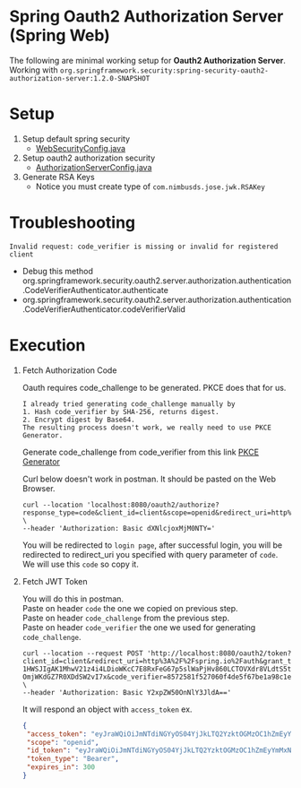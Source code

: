 # Spring Oauth2 Authorization Server (Spring Web)

The following are minimal working setup for **Oauth2 Authorization Server**.  
Working with `org.springframework.security:spring-security-oauth2-authorization-server:1.2.0-SNAPSHOT`

# Setup

1. Setup default spring security
    - [WebSecurityConfig.java](src%2Fmain%2Fjava%2Fcom%2Fkerdagreat%2Fauthserverspringweb%2Fconfig%2FWebSecurityConfig.java)
2. Setup oauth2 authorization security
    - [AuthorizationServerConfig.java](src%2Fmain%2Fjava%2Fcom%2Fkerdagreat%2Fauthserverspringweb%2Fconfig%2FAuthorizationServerConfig.java)
3. Generate RSA Keys
    - Notice you must create type of `com.nimbusds.jose.jwk.RSAKey`

# Troubleshooting

`Invalid request: code_verifier is missing or invalid for registered client`
- Debug this method org.springframework.security.oauth2.server.authorization.authentication.CodeVerifierAuthenticator.authenticate
- org.springframework.security.oauth2.server.authorization.authentication.CodeVerifierAuthenticator.codeVerifierValid

# Execution

1. Fetch Authorization Code

   Oauth requires code_challenge to be generated. PKCE does that for us.  
   
   ```
   I already tried generating code_challenge manually by 
   1. Hash code_verifier by SHA-256, returns digest.
   2. Encrypt digest by Base64.
   The resulting process doesn't work, we really need to use PKCE Generator.
   ```
   
   Generate code_challenge from code_verifier from this link [PKCE Generator](https://tonyxu-io.github.io/pkce-generator/)
   
   Curl below doesn't work in postman. It should be pasted on the Web Browser.
   ```curl
   curl --location 'localhost:8080/oauth2/authorize?response_type=code&client_id=client&scope=openid&redirect_uri=http%3A%2F%2Fspring.io%2Fauth&code_challenge=S2WHg6Cj7LQO5DL9NMqSwkeaMMRJZ8g7JtB1yTjaCMo&code_challenge_method=S256' \
   --header 'Authorization: Basic dXNlcjoxMjM0NTY='
   ```
   You will be redirected to `login page`, after successful login, you will be redirected to redirect_uri you specified with query parameter of `code`. We will use this `code` so copy it.

2. Fetch JWT Token

   You will do this in postman.  
   Paste on header `code` the one we copied on previous step.  
   Paste on header `code_challenge` from the previous step.  
   Paste on header `code_verifier` the one we used for generating `code_challenge`.  
   ``` curl
   curl --location --request POST 'http://localhost:8080/oauth2/token?client_id=client&redirect_uri=http%3A%2F%2Fspring.io%2Fauth&grant_type=authorization_code&code=X3TMZGXsueF3fRLPWRYgLD5CkwHlJsJ7E-1HWSJIgAK1MhwV21z4i4LDioWKcC7E8RxFeG67p5slWaPjHv860LCTOVXdr8VLdtS5t00ws1-OmjWKdGZ7R0XDdSW2vI7x&code_verifier=8572581f527060f4de5f67be1a98c1e3cc05d434407c541765639f3a75d37672&code_challenge_method=S256&code_challenge=4b658783a0a3ecb40ee432fd34ca92c2479a30c44967c83b26d075c938da08ca' \
   --header 'Authorization: Basic Y2xpZW50OnNlY3JldA=='
   ```
   
   It will respond an object with `access_token`
   ex.
   ```json
   {
    "access_token": "eyJraWQiOiJmNTdiNGYyOS04YjJkLTQ2YzktOGMzOC1hZmEyYmMxNzcwZWMiLCJhbGciOiJSUzI1NiJ9.eyJzdWIiOiJ1c2VyIiwiYXVkIjoiY2xpZW50IiwibmJmIjoxNzAwMTI4MTA4LCJzY29wZSI6WyJvcGVuaWQiXSwiaXNzIjoiaHR0cDovL2xvY2FsaG9zdDo4MDgwIiwiZXhwIjoxNzAwMTI4NDA4LCJpYXQiOjE3MDAxMjgxMDgsImp0aSI6IjkwN2U0Mjg5LTU0YzQtNGUxYi1hM2JhLTVjNmNhZWZjM2E2ZSJ9.xbeXXkrIjsF7n3GEoJGyaRUvJTLoCyWBczp7wUEWDMRIa6duol5EcwxXWgUmndbwYNgevk0vXq13F6EcmQb2935E07GzEnMZCWa2KJFmYuRu8kOsjsVltwY13Nh98P0SiNCJRRaV71sjJDDW8EJywE9iWwX_eaRcjwNkxv7hNqJPPszxV-0DrFQ7B3IEGEkcBoBCiwO9EFxTWNtpPheIJreN_0s15ZF0xOVFtUXb165n2HsP7b6PnC-Yi0iapjBgO2KfgaJ7y5GSEMTB5jTcJzTQeVqPAx60UNg2j40avv7KVi4JjPnyrVo5gW4rm_tLBbRUqM_sl0N0FwRfc6ZiKg",
    "scope": "openid",
    "id_token": "eyJraWQiOiJmNTdiNGYyOS04YjJkLTQ2YzktOGMzOC1hZmEyYmMxNzcwZWMiLCJhbGciOiJSUzI1NiJ9.eyJzdWIiOiJ1c2VyIiwiYXVkIjoiY2xpZW50IiwiYXpwIjoiY2xpZW50IiwiYXV0aF90aW1lIjoxNzAwMTI4MDk5LCJpc3MiOiJodHRwOi8vbG9jYWxob3N0OjgwODAiLCJleHAiOjE3MDAxMjk5MDgsImlhdCI6MTcwMDEyODEwOCwianRpIjoiMmNmYWVjNTQtYjkyNy00YjNiLTk1YzItYTg5NTAyOWQ1MjkzIiwic2lkIjoic0dGTElFaXZqRG9sb0ZteUdHc3VsbjFPUXhiYW5jQkpmdUViMzg2SEl1cyJ9.4ew75_I8GQYdkPocvh1x4N66H7KZ7XTcmfXzBD2D1RSjKZ-QxuxUkJshs82xOWv_f5cxAiECL6FRtvR1k1XBdlXtl39STUdFedn7TtUxNNbYcvrah38Mj5DVT_VD5jLjhizbUzAkMB2Cm2uZOvlHw4K7tENIL9hDceEdhDGUbGGkiH6OhGcSyw_2mvfp0bVJes2MqPfg4wvKUDS_m6vtv4MHGDbrXgmlI2iHJTDlY-5Yd27WRWI-LOzJ8Dt8rGZrNj_8YeyduiZWtb77i2HbVGO1N0DkGmKZM0YZi5AAtP6GOqMyf8TwUVbOHVkCMwBNUVWN_-dK7tzh2mySNYbhpg",
    "token_type": "Bearer",
    "expires_in": 300
   }
   ```